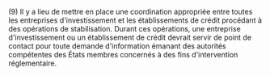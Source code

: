 (9) Il y a lieu de mettre en place une coordination appropriée entre toutes les entreprises d'investissement et les établissements de crédit procédant à des opérations de stabilisation. Durant ces opérations, une entreprise d'investissement ou un établissement de crédit devrait servir de point de contact pour toute demande d'information émanant des autorités compétentes des États membres concernés à des fins d'intervention réglementaire.